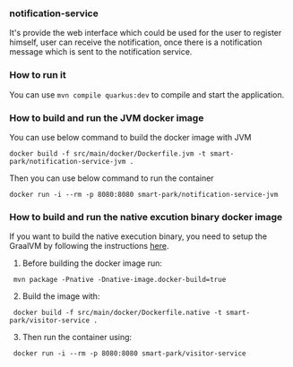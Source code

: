 ### notification-service

It's provide the web interface which could be used for the user to register himself,  user can receive the notification, once there is a notification message which is sent to the notification service. 

### How to run it

You can use `mvn compile quarkus:dev` to compile and start the application.


### How to build and run the JVM docker image

You can use below command to build the docker image with JVM
```
docker build -f src/main/docker/Dockerfile.jvm -t smart-park/notification-service-jvm .
```
Then you can use below command to run the container 
```
docker run -i --rm -p 8080:8080 smart-park/notification-service-jvm
```

### How to build and run the native excution binary docker image

If you want to build the native execution binary, you need to setup the GraalVM by following the instructions [here](https://quarkus.io/guides/building-native-image-guide).

1. Before building the docker image run:
```
 mvn package -Pnative -Dnative-image.docker-build=true
```
2. Build the image with:
```
 docker build -f src/main/docker/Dockerfile.native -t smart-park/visitor-service .
```
3. Then run the container using:
```
 docker run -i --rm -p 8080:8080 smart-park/visitor-service
```


 

